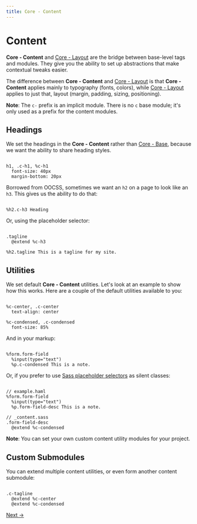 ```yaml
---
title: Core - Content
---
```


# Content

**Core - Content** and [Core - Layout](/core/layout/) are the bridge between base-level tags and modules. They give you the ability to set up abstractions that make contextual tweaks easier.

The difference between **Core - Content** and [Core - Layout](/core/layout/) is that **Core - Content** applies mainly to typography (fonts, colors), while [Core - Layout](/core/layout/) applies to just that, layout (margin, padding, sizing, positioning).

**Note**: The `c-` prefix is an implicit module. There is no `c` base module; it's only used as a prefix for the content modules.

## Headings

We set the headings in the **Core - Content** rather than [Core - Base](/core/base/), because we want the ability to share heading styles.

```

h1, .c-h1, %c-h1
  font-size: 40px
  margin-bottom: 20px
```

Borrowed from OOCSS, sometimes we want an `h2` on a page to look like an `h3`. This gives us the ability to do that:

```

%h2.c-h3 Heading
```

Or, using the placeholder selector:

```

.tagline
  @extend %c-h3

%h2.tagline This is a tagline for my site.
```

## Utilities

We set default **Core - Content** utilities. Let's look at an example to show how this works. Here are a couple of the default utilities available to you:

```

%c-center, .c-center
  text-align: center

%c-condensed, .c-condensed
  font-size: 85%
```

And in your markup:

```

%form.form-field
  %input(type="text")
  %p.c-condensed This is a note.
```

Or, if you prefer to use [Sass placeholder selectors](http://sass-lang.com/docs/yardoc/file.SASS_REFERENCE.html#placeholder_selectors_) as silent classes:

```

// example.haml
%form.form-field
  %input(type="text")
  %p.form-field-desc This is a note.

// _content.sass
.form-field-desc
  @extend %c-condensed
```

**Note**: You can set your own custom content utility modules for your project.

## Custom Submodules

You can extend multiple content utilities, or even form another content submodule:

```

.c-tagline
  @extend %c-center
  @extend %c-condensed
```

<a class="btn--b" href="/core/layout/">Next &rarr;</a>
